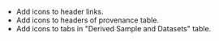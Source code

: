- Add icons to header links.
- Add icons to headers of provenance table. 
- Add icons to tabs in "Derived Sample and Datasets" table.


